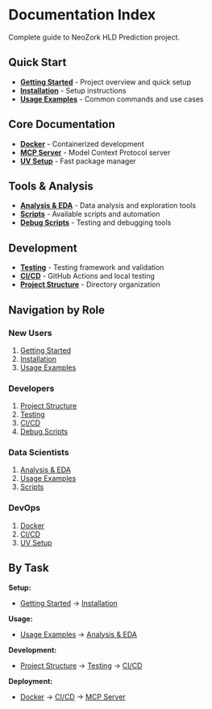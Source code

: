# Documentation Index

Complete guide to NeoZork HLD Prediction project.

## Quick Start

- **[Getting Started](getting-started.md)** - Project overview and quick setup
- **[Installation](installation.md)** - Setup instructions
- **[Usage Examples](usage-examples.md)** - Common commands and use cases

## Core Documentation

- **[Docker](docker.md)** - Containerized development
- **[MCP Server](mcp-server.md)** - Model Context Protocol server
- **[UV Setup](uv-setup.md)** - Fast package manager

## Tools & Analysis

- **[Analysis & EDA](analysis-eda.md)** - Data analysis and exploration tools
- **[Scripts](scripts.md)** - Available scripts and automation
- **[Debug Scripts](debug-scripts.md)** - Testing and debugging tools

## Development

- **[Testing](testing.md)** - Testing framework and validation
- **[CI/CD](ci-cd.md)** - GitHub Actions and local testing
- **[Project Structure](project-structure.md)** - Directory organization

## Navigation by Role

### New Users
1. [Getting Started](getting-started.md)
2. [Installation](installation.md)
3. [Usage Examples](usage-examples.md)

### Developers
1. [Project Structure](project-structure.md)
2. [Testing](testing.md)
3. [CI/CD](ci-cd.md)
4. [Debug Scripts](debug-scripts.md)

### Data Scientists
1. [Analysis & EDA](analysis-eda.md)
2. [Usage Examples](usage-examples.md)
3. [Scripts](scripts.md)

### DevOps
1. [Docker](docker.md)
2. [CI/CD](ci-cd.md)
3. [UV Setup](uv-setup.md)

## By Task

**Setup:**
- [Getting Started](getting-started.md) → [Installation](installation.md)

**Usage:**
- [Usage Examples](usage-examples.md) → [Analysis & EDA](analysis-eda.md)

**Development:**
- [Project Structure](project-structure.md) → [Testing](testing.md) → [CI/CD](ci-cd.md)

**Deployment:**
- [Docker](docker.md) → [CI/CD](ci-cd.md) → [MCP Server](mcp-server.md)